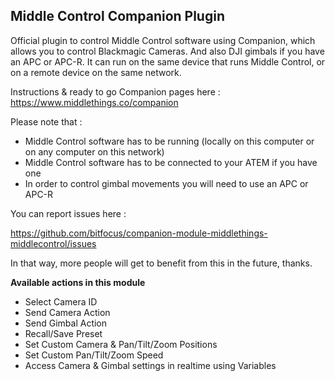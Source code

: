 ## Middle Control Companion Plugin

Official plugin to control Middle Control software using Companion, which allows you to control Blackmagic Cameras. And also DJI gimbals if you have an APC or APC-R. It can run on the same device that runs Middle Control, or on a remote device on the same network.

Instructions & ready to go Companion pages here : https://www.middlethings.co/companion

Please note that :     
 
- Middle Control software has to be running (locally on this computer or on any computer on this network) </li>
- Middle Control software has to be connected to your ATEM if you have one</li>
- In order to control gimbal movements you will need to use an APC or APC-R</li>

You can report issues here : 

https://github.com/bitfocus/companion-module-middlethings-middlecontrol/issues

In that way, more people will get to benefit from this in the future, thanks.

**Available actions in this module**

- Select Camera ID   
- Send Camera Action
- Send Gimbal Action
- Recall/Save Preset
- Set Custom Camera & Pan/Tilt/Zoom Positions 
- Set Custom Pan/Tilt/Zoom Speed 
- Access Camera & Gimbal settings in realtime using Variables 